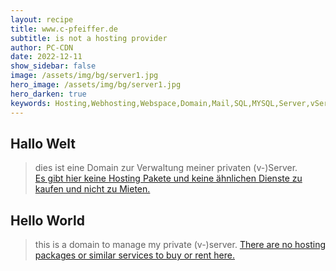 ```yaml
---
layout: recipe
title: www.c-pfeiffer.de
subtitle: is not a hosting provider
author: PC-CDN
date: 2022-12-11
show_sidebar: false
image: /assets/img/bg/server1.jpg
hero_image: /assets/img/bg/server1.jpg
hero_darken: true
keywords: Hosting,Webhosting,Webspace,Domain,Mail,SQL,MYSQL,Server,vServer
---
```


## Hallo Welt
> dies ist eine Domain zur Verwaltung meiner privaten (v-)Server.  
> [Es gibt hier keine Hosting Pakete und keine ähnlichen Dienste zu kaufen und nicht zu Mieten.](./products/)  

## Hello World
> this is a domain to manage my private (v-)server. 
> [There are no hosting packages or similar services to buy or rent here.](./products/)
  
